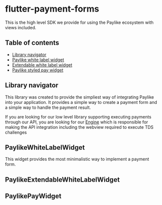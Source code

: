 # flutter-payment-forms
This is the high level SDK we provide for using the Paylike ecosystem with views included.

## Table of contents
* [Library navigator](#library-navigator)
* [Paylike white label widget](#paylikewhitelabelwidget)
* [Extendable white label widget](#paylikeextendablewhitelabelwidget)
* [Paylike styled pay widget](#paylikepaywidget)

## Library navigator

This library was created to provide the simpliest way of integrating Paylike into your application. It provides a simple way to create a payment form and a simple way to handle the payment result.

If you are looking for our low level library supporting executing payments through our API, you are looking for our [Engine](https://github.com/paylike/flutter-engine) which is responsible for making the API integration including the webview required to execute TDS challenges

## PaylikeWhiteLabelWidget

This widget provides the most minimalistic way to implement a payment form.



## PaylikeExtendableWhiteLabelWidget

## PaylikePayWidget
